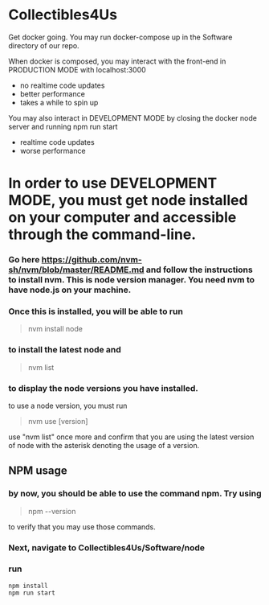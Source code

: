 ﻿# Collectibles4Us

Get docker going. You may run docker-compose up in the Software directory of our repo.

When docker is composed, you may interact with the front-end in PRODUCTION MODE with localhost:3000

- no realtime code updates
- better performance
- takes a while to spin up

You may also interact in DEVELOPMENT MODE by closing the docker node server and running npm run start

- realtime code updates
- worse performance

# In order to use DEVELOPMENT MODE, you must get node installed on your computer and accessible through the command-line.

### Go here https://github.com/nvm-sh/nvm/blob/master/README.md and follow the instructions to install nvm. This is node version manager. You need nvm to have node.js on your machine.

### Once this is installed, you will be able to run

> nvm install node

### to install the latest node and 

> nvm list

### to display the node versions you have installed.

to use a node version, you must run

> nvm use [version]

use "nvm list" once more and confirm that you are using the latest version of node with the asterisk denoting the usage of a version.

## NPM usage

### by now, you should be able to use the command npm. Try using

> npm --version 

to verify that you may use those commands.

### Next, navigate to Collectibles4Us/Software/node
### run
```
npm install
npm run start
```
